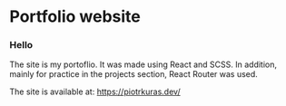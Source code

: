 # Portfolio website

### Hello

The site is my portoflio. It was made using React and SCSS. In addition, mainly for practice in the projects section, React Router was used.

The site is available at: https://piotrkuras.dev/
